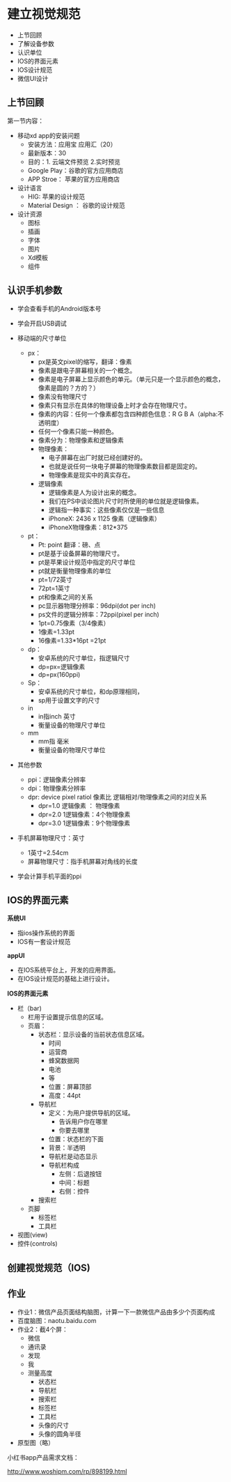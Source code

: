 # 建立视觉规范

- 上节回顾
- 了解设备参数
- 认识单位
- IOS的界面元素
- IOS设计规范
- 微信UI设计



## 上节回顾

第一节内容：

- 移动xd app的安装问题
  - 安装方法：应用宝 应用汇（20）
  - 最新版本：30
  - 目的：1. 云端文件预览 2.实时预览
  - Google Play：谷歌的官方应用商店
  - APP Stroe： 苹果的官方应用商店
- 设计语言
  - HIG: 苹果的设计规范
  - Material Design ： 谷歌的设计规范
- 设计资源
  - 图标
  - 插画
  - 字体
  - 图片
  - Xd模板
  - 组件

## 认识手机参数

- 学会查看手机的Android版本号
- 学会开启USB调试
- 移动端的尺寸单位

  - px：
    - px是英文pixel的缩写，翻译：像素
    - 像素是跟电子屏幕相关的一个概念。
    - 像素是电子屏幕上显示颜色的单元。（单元只是一个显示颜色的概念，像素是圆的？方的？）
    - 像素没有物理尺寸
    - 像素只有显示在具体的物理设备上时才会存在物理尺寸。
    - 像素的内容：任何一个像素都包含四种颜色信息：R G B A（alpha:不透明度）
    - 任何一个像素只能一种颜色。
    - 像素分为：物理像素和逻辑像素
    - 物理像素：
      - 电子屏幕在出厂时就已经创建好的。
      - 也就是说任何一块电子屏幕的物理像素数目都是固定的。
      - 物理像素是现实中的真实存在。
    - 逻辑像素
      - 逻辑像素是人为设计出来的概念。
      - 我们在PS中谈论图片尺寸时所使用的单位就是逻辑像素。
      - 逻辑指一种事实：这些像素仅仅是一些信息
      - iPhoneX:   2436 x 1125 像素（逻辑像素）
      - iPhoneX物理像素：812*375
  - pt：
    - Pt: point   翻译：磅、点
    - pt是基于设备屏幕的物理尺寸。
    - pt是苹果设计规范中指定的尺寸单位
    - pt就是衡量物理像素的单位
    - pt=1/72英寸
    - 72pt=1英寸
    - pt和像素之间的关系
    - pc显示器物理分辨率：96dpi(dot per inch)
    - ps文件的逻辑分辨率：72ppi(pixel per inch)
    - 1pt=0.75像素（3/4像素）
    - 1像素=1.33pt
    - 16像素=1.33*16pt =21pt
  - dp：
    - 安卓系统的尺寸单位，指逻辑尺寸
    - dp=px=逻辑像素
    - dp=px(160ppi)
  - Sp：
    - 安卓系统的尺寸单位，和dp原理相同，
    - sp用于设置文字的尺寸
  - in
    - in指inch 英寸
    - 衡量设备的物理尺寸单位
  - mm
    - mm指 毫米
    - 衡量设备的物理尺寸单位
- 其他参数

  - ppi：逻辑像素分辨率
  - dpi：物理像素分辨率
  - dpr: device pixel ratiol 像素比 逻辑相对/物理像素之间的对应关系
    - dpr=1.0  逻辑像素 ： 物理像素
    - dpr=2.0   1逻辑像素：4个物理像素
    - dpr=3.0  1逻辑像素：9个物理像素
- 手机屏幕物理尺寸：英寸
  - 1英寸=2.54cm
  - 屏幕物理尺寸：指手机屏幕对角线的长度
- 学会计算手机平面的ppi



## IOS的界面元素

**系统UI**

- 指ios操作系统的界面
- IOS有一套设计规范

**appUI**

- 在IOS系统平台上，开发的应用界面。
- 在IOS设计规范的基础上进行设计。

**IOS的界面元素**

- 栏（bar)
  - 栏用于设置提示信息的区域。
  - 页眉：
    - 状态栏：显示设备的当前状态信息区域。
      - 时间
      - 运营商
      - 蜂窝数据网
      - 电池
      - 等
      - 位置：屏幕顶部
      - 高度：44pt
    - 导航栏
      - 定义：为用户提供导航的区域。
        - 告诉用户你在哪里
        - 你要去哪里
      - 位置：状态栏的下面
      - 背景：半透明
      - 导航栏是动态显示
      - 导航栏构成
        - 左侧：后退按钮
        - 中间：标题
        - 右侧：控件
    - 搜索栏
  - 页脚
    - 标签栏
    - 工具栏
- 视图(view)
- 控件(controls)



## 创建视觉规范（IOS)







## 作业

- 作业1：微信产品页面结构脑图，计算一下一款微信产品由多少个页面构成
- 百度脑图：naotu.baidu.com
- 作业2：截4个屏：
  - 微信
  - 通讯录
  - 发现
  - 我
  - 测量高度
    - 状态栏
    - 导航栏
    - 搜索栏
    - 标签栏
    - 工具栏
    - 头像的尺寸
    - 头像的圆角半径
- 原型图（略）

小红书app产品需求文档：

http://www.woshipm.com/rp/898199.html